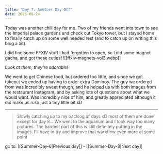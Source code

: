 ```yaml
---
title: "Day 7: Another Day Off"
date: 2025-06-24
---
```

Today was another chill day for me. Two of my friends went into town to see the Imperial palace gardens and check out Tokyo tower, but I stayed home to finally catch up on some well needed rest (and to catch up on writing this blog a bit).

I did find some FFXIV stuff I had forgotten to open, so I did some magnet gacha, and got these cuties!
<span class="centerimg">
![[ffxiv-magnets-vol3.webp]]
<!-- magnets -->
*Look at them, they're adorable!*
</span>

We went to get Chinese food, but ordered too little, and since we got takeout we ended up having to order extra Dominos. The guy we ordered from was incredibly sweet though, and he helped us with both images from the restaurant Instagram, and by asking lots of questions about what we would want. Was incredibly nice of him, and greatly appreciated although it did make us rush just a tiny little bit xD

---
> Slowly catching up to my backlog of days xD most of them are done except for day 8... We went to the aquarium and I took way too many pictures.
> The hardest part of this is still definitely putting in the images. I'll have to try and improve that workflow even more at some point

go to: [[Summer-Day-6|Previous day]] - [[Summer-Day-8|Next day]]